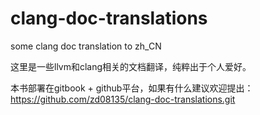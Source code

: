 # clang-doc-translations
some clang doc translation to zh_CN

这里是一些llvm和clang相关的文档翻译，纯粹出于个人爱好。 

本书部署在gitbook + github平台，如果有什么建议欢迎提出：  
https://github.com/zd08135/clang-doc-translations.git
